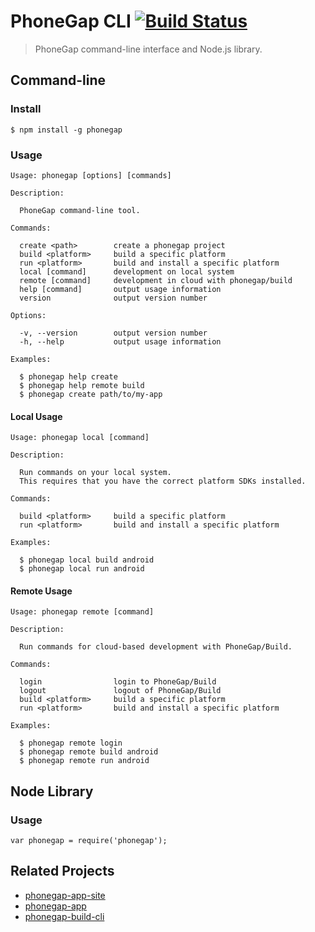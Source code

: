 # PhoneGap CLI [![Build Status][travis-ci-img]][travis-ci-url]

> PhoneGap command-line interface and Node.js library.

## Command-line

### Install

    $ npm install -g phonegap

### Usage

    Usage: phonegap [options] [commands]

    Description:

      PhoneGap command-line tool.

    Commands:

      create <path>        create a phonegap project
      build <platform>     build a specific platform
      run <platform>       build and install a specific platform
      local [command]      development on local system
      remote [command]     development in cloud with phonegap/build
      help [command]       output usage information
      version              output version number

    Options:

      -v, --version        output version number
      -h, --help           output usage information

    Examples:

      $ phonegap help create
      $ phonegap help remote build
      $ phonegap create path/to/my-app

#### Local Usage

    Usage: phonegap local [command]

    Description:

      Run commands on your local system.
      This requires that you have the correct platform SDKs installed.

    Commands:

      build <platform>     build a specific platform
      run <platform>       build and install a specific platform

    Examples:

      $ phonegap local build android
      $ phonegap local run android

#### Remote Usage

    Usage: phonegap remote [command]

    Description:

      Run commands for cloud-based development with PhoneGap/Build.

    Commands:

      login                login to PhoneGap/Build
      logout               logout of PhoneGap/Build
      build <platform>     build a specific platform
      run <platform>       build and install a specific platform

    Examples:

      $ phonegap remote login
      $ phonegap remote build android
      $ phonegap remote run android

## Node Library

### Usage

    var phonegap = require('phonegap');

## Related Projects

- [phonegap-app-site](https://github.com/nitobi/phonegap-app-site)
- [phonegap-app](https://github.com/mwbrooks/phonegap-app)
- [phonegap-build-cli](https://github.com/mwbrooks/phonegap-build-cli)

[travis-ci-img]: https://secure.travis-ci.org/mwbrooks/phonegap-cli.png
[travis-ci-url]: http://travis-ci.org/mwbrooks/phonegap-cli

